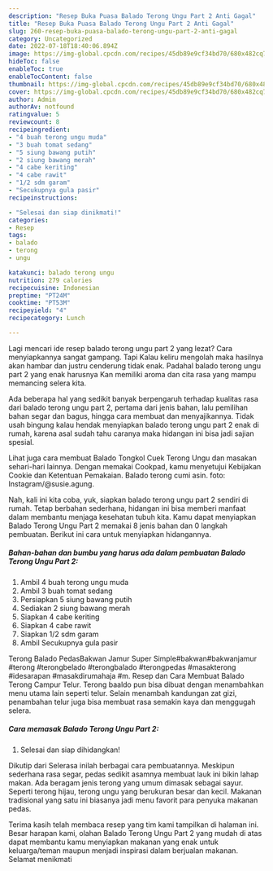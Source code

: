 ```yaml
---
description: "Resep Buka Puasa Balado Terong Ungu Part 2 Anti Gagal"
title: "Resep Buka Puasa Balado Terong Ungu Part 2 Anti Gagal"
slug: 260-resep-buka-puasa-balado-terong-ungu-part-2-anti-gagal
category: Uncategorized
date: 2022-07-18T18:40:06.894Z
image: https://img-global.cpcdn.com/recipes/45db89e9cf34bd70/680x482cq70/balado-terong-ungu-part-2-foto-resep-utama.jpg
hideToc: false
enableToc: true
enableTocContent: false
thumbnail: https://img-global.cpcdn.com/recipes/45db89e9cf34bd70/680x482cq70/balado-terong-ungu-part-2-foto-resep-utama.jpg
cover: https://img-global.cpcdn.com/recipes/45db89e9cf34bd70/680x482cq70/balado-terong-ungu-part-2-foto-resep-utama.jpg
author: Admin
authorAv: notfound
ratingvalue: 5
reviewcount: 8
recipeingredient:
- "4 buah terong ungu muda"
- "3 buah tomat sedang"
- "5 siung bawang putih"
- "2 siung bawang merah"
- "4 cabe keriting"
- "4 cabe rawit"
- "1/2 sdm garam"
- "Secukupnya gula pasir"
recipeinstructions:

- "Selesai dan siap dinikmati!"
categories:
- Resep
tags:
- balado
- terong
- ungu

katakunci: balado terong ungu 
nutrition: 279 calories
recipecuisine: Indonesian
preptime: "PT24M"
cooktime: "PT53M"
recipeyield: "4"
recipecategory: Lunch

---
```



Lagi mencari ide resep balado terong ungu part 2 yang lezat? Cara menyiapkannya sangat gampang. Tapi Kalau keliru mengolah maka hasilnya akan hambar dan justru cenderung tidak enak. Padahal balado terong ungu part 2 yang enak harusnya Kan memiliki aroma dan cita rasa yang mampu memancing selera kita.


Ada beberapa hal yang sedikit banyak berpengaruh terhadap kualitas rasa dari balado terong ungu part 2, pertama dari jenis bahan, lalu pemilihan bahan segar dan bagus, hingga cara membuat dan menyajikannya. Tidak usah bingung kalau hendak menyiapkan balado terong ungu part 2 enak di rumah, karena asal sudah tahu caranya maka hidangan ini bisa jadi sajian spesial.

Lihat juga cara membuat Balado Tongkol Cuek Terong Ungu dan masakan sehari-hari lainnya. Dengan memakai Cookpad, kamu menyetujui Kebijakan Cookie dan Ketentuan Pemakaian. Balado terong cumi asin. foto: Instagram/@susie.agung.


Nah, kali ini kita coba, yuk, siapkan balado terong ungu part 2 sendiri di rumah. Tetap berbahan sederhana, hidangan ini bisa memberi manfaat dalam membantu menjaga kesehatan tubuh kita. Kamu dapat menyiapkan Balado Terong Ungu Part 2 memakai 8 jenis bahan dan 0 langkah pembuatan. Berikut ini cara untuk menyiapkan hidangannya.

<!--inarticleads1-->

##### Bahan-bahan dan bumbu yang harus ada dalam pembuatan Balado Terong Ungu Part 2:

1. Ambil 4 buah terong ungu muda
1. Ambil 3 buah tomat sedang
1. Persiapkan 5 siung bawang putih
1. Sediakan 2 siung bawang merah
1. Siapkan 4 cabe keriting
1. Siapkan 4 cabe rawit
1. Siapkan 1/2 sdm garam
1. Ambil Secukupnya gula pasir


Terong Balado PedasBakwan Jamur Super Simple#bakwan#bakwanjamur #terong #terongbelado #terongbalado #terongpedas #masakterong #idesarapan #masakdirumahaja #m. Resep dan Cara Membuat Balado Terong Campur Telur. Terong baaldo pun bisa dibuat dengan menambahkan menu utama lain seperti telur. Selain menambah kandungan zat gizi, penambahan telur juga bisa membuat rasa semakin kaya dan menggugah selera. 

<!--inarticleads2-->

##### Cara memasak Balado Terong Ungu Part 2:


1. Selesai dan siap dihidangkan!

Dikutip dari Selerasa inilah berbagai cara pembuatannya. Meskipun sederhana rasa segar, pedas sedikit asamnya membuat lauk ini bikin lahap makan. Ada beragam jenis terong yang umum dimasak sebagai sayur. Seperti terong hijau, terong ungu yang berukuran besar dan kecil. Makanan tradisional yang satu ini biasanya jadi menu favorit para penyuka makanan pedas. 

Terima kasih telah membaca resep yang tim kami tampilkan di halaman ini. Besar harapan kami, olahan Balado Terong Ungu Part 2 yang mudah di atas dapat membantu kamu menyiapkan makanan yang enak untuk keluarga/teman maupun menjadi inspirasi dalam berjualan makanan. Selamat menikmati
